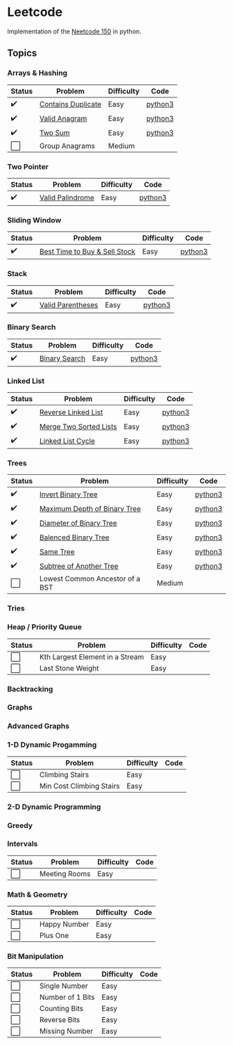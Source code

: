 # Leetcode

Implementation of the [Neetcode 150](https://neetcode.io/practice) in python.

## Topics

### Arrays & Hashing

| Status             |Problem  | Difficulty | Code
|--------------------|---------|------------|---
| :heavy_check_mark: | [Contains Duplicate](https://leetcode.com/problems/contains-duplicate) | Easy | [python3](https://github.com/abeleinin/neetcode/blob/main/leetcode/easy/217-Contains-Duplicate.py)
| :heavy_check_mark: | [Valid Anagram](https://leetcode.com/problems/valid-anagram) | Easy | [python3](https://github.com/abeleinin/neetcode/blob/main/leetcode/easy/242-Valid-Anagram.py)
| :heavy_check_mark: | [Two Sum](https://leetcode.com/problems/two-sum) | Easy | [python3](https://github.com/abeleinin/neetcode/blob/main/leetcode/easy/1-Two-Sum.py)
| :white_large_square: | Group Anagrams | Medium | 

### Two Pointer
| Status             |Problem  | Difficulty | Code
|--------------------|---------|------------|-----
| :heavy_check_mark: | [Valid Palindrome](https://leetcode.come/problems/valid-palindrome) | Easy | [python3](https://github.com/abeleinin/neetcode/blob/main/leetcode/easy/125-Valid-Anagram.py)

### Sliding Window
| Status             |Problem  | Difficulty | Code
|--------------------|---------|------------|-----
| :heavy_check_mark: | [Best Time to Buy & Sell Stock](https://leetcode.come/problems/best-time-to-buy-and-sell-stock) | Easy | [python3](https://github.com/abeleinin/neetcode/blob/main/leetcode/easy/121-Best-Time-to-Buy-and-Sell-Stock.py)

### Stack
| Status             |Problem  | Difficulty | Code
|--------------------|---------|------------|-----
| :heavy_check_mark: | [Valid Parentheses](https://leetcode.com/problems/valid-parentheses) | Easy | [python3](https://github.com/abeleinin/neetcode/blob/main/leetcode/easy/20-Valid-Parentheses.py)

### Binary Search
| Status             |Problem  | Difficulty | Code
|--------------------|---------|------------|-----
| :heavy_check_mark: | [Binary Search](https://leetcode.com/problems/binary-search) | Easy | [python3](https://github.com/abeleinin/neetcode/blob/main/leetcode/easy/704-Binary-Search.py)

### Linked List
| Status             |Problem  | Difficulty | Code
|--------------------|---------|------------|-----
| :heavy_check_mark: | [Reverse Linked List](https://leetcode.com/problems/reverse-linked-list) | Easy | [python3](https://github.com/abeleinin/neetcode/blob/main/leetcode/easy/206-Reverse-Linked-List.py)
| :heavy_check_mark: | [Merge Two Sorted Lists](https://leetcode.com/problems/merge-two-sorted-lists) | Easy | [python3](https://github.com/abeleinin/neetcode/blob/main/leetcode/easy/21-Merge-Two-Sorted-Lists.py)
| :heavy_check_mark: | [Linked List Cycle](https://leetcode.com/problems/linked-list-cycle) | Easy | [python3](https://github.com/abeleinin/neetcode/blob/main/leetcode/easy/141-Linked-List-Cycle.py)

### Trees
| Status             |Problem  | Difficulty | Code
|--------------------|---------|------------|-----
| :heavy_check_mark: | [Invert Binary Tree](https://leetcode.com/problems/invert-binary-tree) | Easy | [python3](https://github.com/abeleinin/neetcode/blob/main/leetcode/easy/225-Invert-Binary-Tree.py)
| :heavy_check_mark: | [Maximum Depth of Binary Tree](https://leetcode.com/problems/maximum-depth-of-binary-tree) | Easy | [python3](https://github.com/abeleinin/neetcode/blob/main/leetcode/easy/104-Maximum-Depth-of-Binary-Tree.py)
| :heavy_check_mark: | [Diameter of Binary Tree](https://leetcode.com/problems/diameter-of-binary-tree) | Easy | [python3](https://github.com/abeleinin/neetcode/blob/main/leetcode/easy/543-Diameter-of-Binary-Tree.py)
| :heavy_check_mark: | [Balenced Binary Tree](https://leetcode.com/problems/balenced-binary-tree) | Easy | [python3](https://github.com/abeleinin/neetcode/blob/main/leetcode/easy/110-Balanced-Binary-Tree.py)
| :heavy_check_mark: | [Same Tree](https://leetcode.com/problems/same-tree) | Easy | [python3](https://github.com/abeleinin/neetcode/blob/main/leetcode/easy/100-Same-Tree.py)
| :heavy_check_mark: | [Subtree of Another Tree](https://leetcode.com/problems/subtree-of-another-tree) | Easy | [python3](https://github.com/abeleinin/neetcode/blob/main/leetcode/easy/572-Subtree-of-Another-Tree.py)
| :white_large_square: | Lowest Common Ancestor of a BST | Medium

### Tries

### Heap / Priority Queue
| Status             |Problem  | Difficulty | Code
|--------------------|---------|------------|-----
| :white_large_square: | Kth Largest Element in a Stream | Easy 
| :white_large_square: | Last Stone Weight | Easy 

### Backtracking

### Graphs

### Advanced Graphs

### 1-D Dynamic Progamming
| Status             |Problem  | Difficulty | Code
|--------------------|---------|------------|-----
| :white_large_square: | Climbing Stairs | Easy 
| :white_large_square: | Min Cost Climbing Stairs | Easy 

### 2-D Dynamic Programming

### Greedy

### Intervals
| Status             |Problem  | Difficulty | Code
|--------------------|---------|------------|-----
| :white_large_square: | Meeting Rooms | Easy 

### Math & Geometry 
| Status             |Problem  | Difficulty | Code
|--------------------|---------|------------|-----
| :white_large_square: | Happy Number | Easy 
| :white_large_square: | Plus One | Easy 

### Bit Manipulation
| Status             |Problem  | Difficulty | Code
|--------------------|---------|------------|-----
| :white_large_square: | Single Number | Easy 
| :white_large_square: | Number of 1 Bits | Easy 
| :white_large_square: | Counting Bits | Easy 
| :white_large_square: | Reverse Bits | Easy 
| :white_large_square: | Missing Number | Easy 

